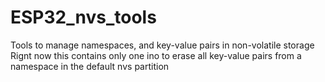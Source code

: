 # ESP32_nvs_tools
Tools to manage namespaces, and key-value pairs in non-volatile storage
Rignt now this contains only one ino to erase all key-value pairs from a namespace in the default nvs partition
